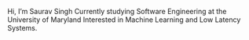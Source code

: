  Hi, I’m Saurav Singh
Currently studying Software Engineering at the University of Maryland
Interested in Machine Learning and Low Latency Systems.
<!---
Saurav756/Saurav756 is a ✨ special ✨ repository because its `README.md` (this file) appears on your GitHub profile.
You can click the Preview link to take a look at your changes.
--->
